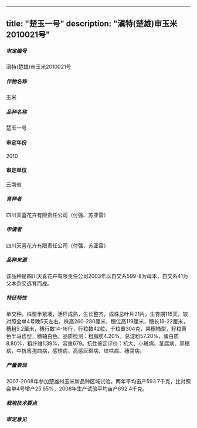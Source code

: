 
---
title: "楚玉一号"
description: "滇特(楚雄)审玉米2010021号"
---
##### 审定编号 
滇特(楚雄)审玉米2010021号

##### 作物名称
玉米

##### 品种名称
楚玉一号

#### 审定年份
2010	

#### 审定单位
云南省

##### 育种者
四川天喜花卉有限责任公司（付强、苏亚雷）

##### 申请者
四川天喜花卉有限责任公司（付强、苏亚雷）

##### 品种来源
该品种是四川天喜花卉有限责任公司2003年以自交系599-8为母本，自交系41为父本杂交选育而成。

##### 特征特性
单交种。株型半紧凑，活杆成熟，生长整齐，成株总叶片21片，生育期115天，较对照会单4号晚5天左右。株高260-280厘米，穗位高119厘米，穗长18-22厘米，穗粗5.2厘米，穗行数14-16行，行粒数42粒，千粒重304克，果穗桶型，籽粒黄色半马齿型，穗轴白色。品质检测：粗脂肪4.20%，总淀粉57.20%，蛋白质8.80%，粗纤维1.39%，容重679。抗性鉴定评价：抗大、小斑病、茎腐病、黑穗病，中抗弯孢曲病，感锈病，高感灰斑病、纹枯病、穗腐病。

##### 产量表现
2007-2008年参加楚雄州玉米新品种区域试验。两年平均亩产593.7千克，比对照会单4号增产25.65%，2008年生产试验平均亩产692.4千克。

##### 栽培技术要点


##### 审定意见



